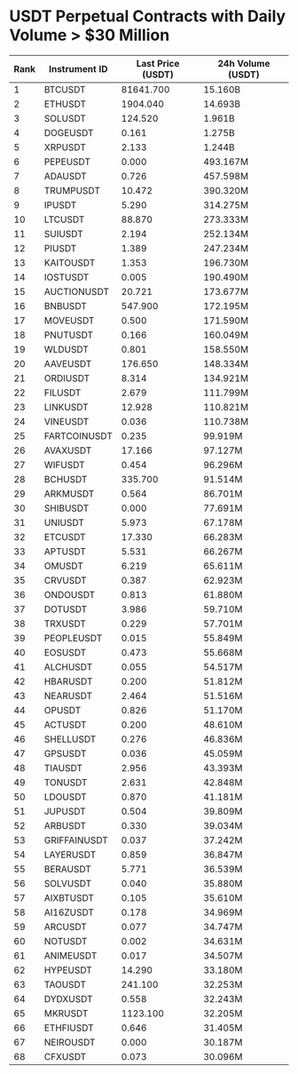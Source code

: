 # USDT Perpetual Contracts with Daily Volume > $30 Million

| Rank | Instrument ID | Last Price (USDT) | 24h Volume (USDT) |
|------|---------------|-------------------|-------------------|
| 1 | BTCUSDT | 81641.700 | 15.160B |
| 2 | ETHUSDT | 1904.040 | 14.693B |
| 3 | SOLUSDT | 124.520 | 1.961B |
| 4 | DOGEUSDT | 0.161 | 1.275B |
| 5 | XRPUSDT | 2.133 | 1.244B |
| 6 | PEPEUSDT | 0.000 | 493.167M |
| 7 | ADAUSDT | 0.726 | 457.598M |
| 8 | TRUMPUSDT | 10.472 | 390.320M |
| 9 | IPUSDT | 5.290 | 314.275M |
| 10 | LTCUSDT | 88.870 | 273.333M |
| 11 | SUIUSDT | 2.194 | 252.134M |
| 12 | PIUSDT | 1.389 | 247.234M |
| 13 | KAITOUSDT | 1.353 | 196.730M |
| 14 | IOSTUSDT | 0.005 | 190.490M |
| 15 | AUCTIONUSDT | 20.721 | 173.677M |
| 16 | BNBUSDT | 547.900 | 172.195M |
| 17 | MOVEUSDT | 0.500 | 171.590M |
| 18 | PNUTUSDT | 0.166 | 160.049M |
| 19 | WLDUSDT | 0.801 | 158.550M |
| 20 | AAVEUSDT | 176.650 | 148.334M |
| 21 | ORDIUSDT | 8.314 | 134.921M |
| 22 | FILUSDT | 2.679 | 111.799M |
| 23 | LINKUSDT | 12.928 | 110.821M |
| 24 | VINEUSDT | 0.036 | 110.738M |
| 25 | FARTCOINUSDT | 0.235 | 99.919M |
| 26 | AVAXUSDT | 17.166 | 97.127M |
| 27 | WIFUSDT | 0.454 | 96.296M |
| 28 | BCHUSDT | 335.700 | 91.514M |
| 29 | ARKMUSDT | 0.564 | 86.701M |
| 30 | SHIBUSDT | 0.000 | 77.691M |
| 31 | UNIUSDT | 5.973 | 67.178M |
| 32 | ETCUSDT | 17.330 | 66.283M |
| 33 | APTUSDT | 5.531 | 66.267M |
| 34 | OMUSDT | 6.219 | 65.611M |
| 35 | CRVUSDT | 0.387 | 62.923M |
| 36 | ONDOUSDT | 0.813 | 61.880M |
| 37 | DOTUSDT | 3.986 | 59.710M |
| 38 | TRXUSDT | 0.229 | 57.701M |
| 39 | PEOPLEUSDT | 0.015 | 55.849M |
| 40 | EOSUSDT | 0.473 | 55.668M |
| 41 | ALCHUSDT | 0.055 | 54.517M |
| 42 | HBARUSDT | 0.200 | 51.812M |
| 43 | NEARUSDT | 2.464 | 51.516M |
| 44 | OPUSDT | 0.826 | 51.170M |
| 45 | ACTUSDT | 0.200 | 48.610M |
| 46 | SHELLUSDT | 0.276 | 46.836M |
| 47 | GPSUSDT | 0.036 | 45.059M |
| 48 | TIAUSDT | 2.956 | 43.393M |
| 49 | TONUSDT | 2.631 | 42.848M |
| 50 | LDOUSDT | 0.870 | 41.181M |
| 51 | JUPUSDT | 0.504 | 39.809M |
| 52 | ARBUSDT | 0.330 | 39.034M |
| 53 | GRIFFAINUSDT | 0.037 | 37.242M |
| 54 | LAYERUSDT | 0.859 | 36.847M |
| 55 | BERAUSDT | 5.771 | 36.539M |
| 56 | SOLVUSDT | 0.040 | 35.880M |
| 57 | AIXBTUSDT | 0.105 | 35.610M |
| 58 | AI16ZUSDT | 0.178 | 34.969M |
| 59 | ARCUSDT | 0.077 | 34.747M |
| 60 | NOTUSDT | 0.002 | 34.631M |
| 61 | ANIMEUSDT | 0.017 | 34.507M |
| 62 | HYPEUSDT | 14.290 | 33.180M |
| 63 | TAOUSDT | 241.100 | 32.253M |
| 64 | DYDXUSDT | 0.558 | 32.243M |
| 65 | MKRUSDT | 1123.100 | 32.205M |
| 66 | ETHFIUSDT | 0.646 | 31.405M |
| 67 | NEIROUSDT | 0.000 | 30.187M |
| 68 | CFXUSDT | 0.073 | 30.096M |
